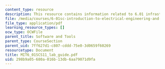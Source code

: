 ```yaml
---
content_type: resource
description: This resource contains information related to 6.01 infrastructure.
file: /media/courses/6-01sc-introduction-to-electrical-engineering-and-computer-science-i-spring-2011/298b9a05680a016b13db6aa79071d9fa_MIT6_01SCS11_lab_guide.pdf
file_type: application/pdf
learning_resource_types: []
ocw_type: OCWFile
parent_title: Software and Tools
parent_type: CourseSection
parent_uid: 7ff627d1-c807-cddd-75e0-3d0659f60269
resourcetype: Document
title: MIT6_01SCS11_lab_guide.pdf
uid: 298b9a05-680a-016b-13db-6aa79071d9fa
---
```

